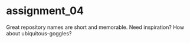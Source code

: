 # assignment_04
Great repository names are short and memorable. Need inspiration? How about ubiquitous-goggles?
